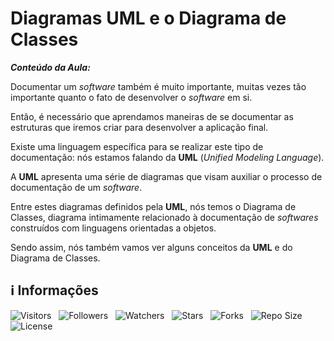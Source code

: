 <!-- Título -->
# Diagramas UML e o Diagrama de Classes

***Conteúdo da Aula:***

Documentar um *software* também é muito importante, muitas vezes tão importante quanto o fato de desenvolver o *software* em si.

Então, é necessário que aprendamos maneiras de se documentar as estruturas que iremos criar para desenvolver a aplicação final.

Existe uma linguagem específica para se realizar este tipo de documentação: nós estamos falando da **UML** (*Unified Modeling Language*).

A **UML** apresenta uma série de diagramas que visam auxiliar o processo de documentação de um *software*.

Entre estes diagramas definidos pela **UML**, nós temos o Diagrama de Classes, diagrama intimamente relacionado à documentação de *softwares* construídos com linguagens orientadas a objetos.

Sendo assim, nós também vamos ver alguns conceitos da **UML** e do Diagrama de Classes.

<!-- Informações -->
## &#8505; Informações

![Visitors](https://api.visitorbadge.io/api/visitors?path=Devsgeeknerd%2Fcla-dia-uml-dia-cla-ent-mel-que-ori-obj-log-ori-obj-com-bas&label=Visitantes&labelColor=%23700070&labelStyle=none&countColor=%23000fff&style=plastic&color=%23ffffff "Total de Visitantes")
&nbsp;
![Followers](https://img.shields.io/github/followers/Devsgeeknerd?style=p&label=Seguidores&labelColor=800080&color=000fff "Total de Seguidores")
&nbsp;
![Watchers](https://img.shields.io/github/watchers/Devsgeeknerd/cla-dia-uml-dia-cla-ent-mel-que-ori-obj-log-ori-obj-com-bas?style=p&label=Observadores&labelColor=800080&color=000fff "Total de Observadores")
&nbsp;
![Stars](https://img.shields.io/github/stars/Devsgeeknerd/cla-dia-uml-dia-cla-ent-mel-que-ori-obj-log-ori-obj-com-bas?style=p&label=Estrelas&labelColor=800080&color=000fff "Total de Estrelas")
&nbsp;
![Forks](https://img.shields.io/github/forks/Devsgeeknerd/cla-dia-uml-dia-cla-ent-mel-que-ori-obj-log-ori-obj-com-bas?style=p&label=Bifurcações&labelColor=800080&color=000fff "Total de Bifurcações")
&nbsp;
![Repo Size](https://img.shields.io/github/repo-size/Devsgeeknerd/cla-dia-uml-dia-cla-ent-mel-que-ori-obj-log-ori-obj-com-bas?style=p&label=Tamanho&labelColor=800080&color=000fff "Tamanho do Repositório")
&nbsp;
![License](https://img.shields.io/github/license/Devsgeeknerd/cla-dia-uml-dia-cla-ent-mel-que-ori-obj-log-ori-obj-com-bas?style=p&label=Licença&labelColor=800080&color=000fff "Licença do Repositório")
